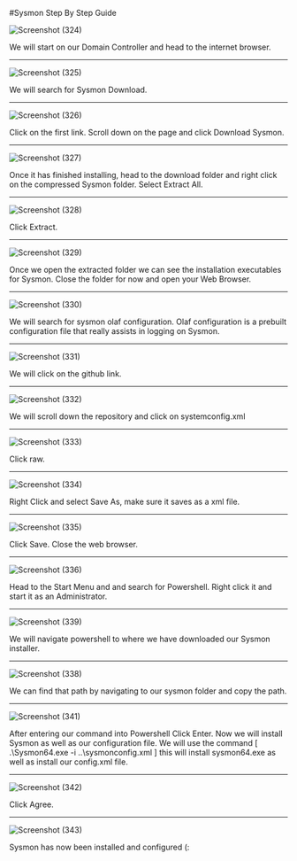 #Sysmon Step By Step Guide

![Screenshot (324)](https://github.com/user-attachments/assets/448e04b8-0158-4d96-9048-dcda77f0a705)

We will start on our Domain Controller and head to the internet browser.

----------------------------------------------------------------------------------------------------

![Screenshot (325)](https://github.com/user-attachments/assets/3e6cf7cd-3cca-4fa3-8865-a338efdc8fbe)

We will search for Sysmon Download.

---------------------------------------------------------------------------------------------------

![Screenshot (326)](https://github.com/user-attachments/assets/31891cd9-9ccd-417d-8bcb-2ce47f2d31fa)

Click on the first link. Scroll down on the page and click Download Sysmon.

----------------------------------------------------------------------------------------------------

![Screenshot (327)](https://github.com/user-attachments/assets/60740bf0-3ec8-4fc8-ae2e-a6057b523df5)

Once it has finished installing, head to the download folder and right click on the compressed Sysmon folder.
Select Extract All.

-----------------------------------------------------------------------------------------------------

![Screenshot (328)](https://github.com/user-attachments/assets/894abbb9-db25-47b8-bea4-3955c09e7320)

Click Extract.

----------------------------------------------------------------------------------------------------

![Screenshot (329)](https://github.com/user-attachments/assets/43a5789b-9a3c-4681-972f-6e0b77b69cf1)

Once we open the extracted folder we can see the installation executables for Sysmon. Close the folder for now and open your Web Browser.

-----------------------------------------------------------------------------------------------------

![Screenshot (330)](https://github.com/user-attachments/assets/abae1b45-ac63-42b3-96ef-b32744c5ef7d)

We will search for sysmon olaf configuration. Olaf configuration is a prebuilt configuration file that really assists in logging on Sysmon.

-------------------------------------------------------------------------------------------------------

![Screenshot (331)](https://github.com/user-attachments/assets/a324884b-7b1f-44cb-a033-17ed00f620e7)

We will click on the github link.

-----------------------------------------------------------------------------------------------------

![Screenshot (332)](https://github.com/user-attachments/assets/b812bff6-7aec-4219-8fbe-aff83c0ade2e)

We will scroll down the repository and click on systemconfig.xml

-----------------------------------------------------------------------------------------------------

![Screenshot (333)](https://github.com/user-attachments/assets/f896257b-82b2-4ed9-9f91-748d83f75e21)

Click raw.

------------------------------------------------------------------------------------------------------------

![Screenshot (334)](https://github.com/user-attachments/assets/51f1d959-45a1-4f50-810b-3d47432c6387)

Right Click and select Save As, make sure it saves as a xml file.

----------------------------------------------------------------------------------------------------

![Screenshot (335)](https://github.com/user-attachments/assets/9246a2b3-e1d3-4c45-aa91-2811bef6e76d)

Click Save. Close the web browser.

------------------------------------------------------------------------------------------------
![Screenshot (336)](https://github.com/user-attachments/assets/9ff9bd99-f792-42eb-a498-0a73318b547c)

Head to the Start Menu and and search for Powershell. Right click it and start it as an Administrator.

---------------------------------------------------------------------------------------------------------

![Screenshot (339)](https://github.com/user-attachments/assets/25a06d65-ad43-4c2b-8f51-12c209ea9de4)

We will navigate powershell to where we have downloaded our Sysmon installer.

---------------------------------------------------------------------------------------------------

![Screenshot (338)](https://github.com/user-attachments/assets/0fcf1b82-c269-4b05-9a7a-06b5f7ba15d9)

We can find that path by navigating to our sysmon folder and copy the path.

-------------------------------------------------------------------------------------------------

![Screenshot (341)](https://github.com/user-attachments/assets/6964cf18-29d6-479c-80c2-d1510dc82911)

After entering our command into Powershell Click Enter. Now we will install Sysmon as well as our configuration file.
We will use the command [ .\Sysmon64.exe -i ..\sysmonconfig.xml ] this will install sysmon64.exe as well as install our config.xml file.

-----------------------------------------------------------------------------------------------------

![Screenshot (342)](https://github.com/user-attachments/assets/cc205ca4-da30-456a-af73-d260ec467179)

Click Agree.

-----------------------------------------------------------------------------------------------------

![Screenshot (343)](https://github.com/user-attachments/assets/81295b07-431d-4df9-a52e-1613ed01b5bc)

Sysmon has now been installed and configured (:
